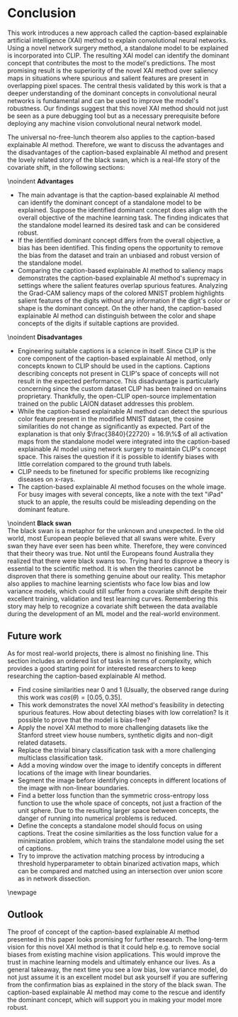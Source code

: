 # Conclusion
<!-- 
- not merely a summary of the main topics covered or a re-statement of your research problem, but a synthesis of key points
- Recap what you did. In about one paragraph recap what your research question was and how you tackled it. Highlight the big accomplishments. Spend another paragraph explaining the highlights of your results. These are the main results you want the reader to remember after they put down the paper, so ignore any small details.
- Finally, finish off with a sentence or two that wraps up your paper. I find this can often be the hardest part to write. You want the paper to feel finished after they read these. One way to do this, is to try and tie your research to the “real world.” 
-->
This work introduces a new approach called the caption-based explainable artificial intelligence (XAI) method to explain convolutional neural networks. Using a novel network surgery method, a standalone model to be explained is incorporated into CLIP. The resulting XAI model can identify the dominant concept that contributes the most to the model's predictions. The most promising result is the superiority of the novel XAI method over saliency maps in situations where spurious and salient features are present in overlapping pixel spaces. The central thesis validated by this work is that a deeper understanding of the dominant concepts in convolutional neural networks is fundamental and can be used to improve the model's robustness. Our findings suggest that this novel XAI method should not just be seen as a pure debugging tool but as a necessary prerequisite before deploying any machine vision convolutional neural network model.

The universal no-free-lunch theorem also applies to the caption-based explainable AI method. Therefore, we want to discuss the advantages and the disadvantages of the caption-based explainable AI method and present the lovely related story of the black swan, which is a real-life story of the covariate shift, in the following sections:

\noindent
**Advantages**
	
- The main advantage is that the caption-based explainable AI method can identify the dominant concept of a standalone model to be explained. Suppose the identified dominant concept does align with the overall objective of the machine learning task. The finding indicates that the standalone model learned its desired task and can be considered robust.
- If the identified dominant concept differs from the overall objective, a bias has been identified. This finding opens the opportunity to remove the bias from the dataset and train an unbiased and robust version of the standalone model.
- Comparing the caption-based explainable AI method to saliency maps demonstrates the caption-based explainable AI method's supremacy in settings where the salient features overlap spurious features. Analyzing the Grad-CAM saliency maps of the colored MNIST problem highlights salient features of the digits without any information if the digit's color or shape is the dominant concept. On the other hand, the caption-based explainable AI method can distinguish between the color and shape concepts of the digits if suitable captions are provided.

\noindent
**Disadvantages**

- Engineering suitable captions is a science in itself. Since CLIP is the core component of the caption-based explainable AI method, only concepts known to CLIP should be used in the captions. Captions describing concepts not present in CLIP's space of concepts will not result in the expected performance. This disadvantage is particularly concerning since the custom dataset CLIP has been trained on remains proprietary. Thankfully, the open-CLIP open-source implementation trained on the public LAION dataset addresses this problem.
- While the caption-based explainable AI method can detect the spurious color feature present in the modified MNIST dataset, the cosine similarities do not change as significantly as expected. Part of the explanation is that only $\frac{3840}{22720} = 16.9\%$ of all activation maps from the standalone model were integrated into the caption-based explainable AI model using network surgery to maintain CLIP's concept space. This raises the question if it is possible to identify biases with little correlation compared to the ground truth labels.
- CLIP needs to be finetuned for specific problems like recognizing diseases on x-rays.
- The caption-based explainable AI method focuses on the whole image. For busy images with several concepts, like a note with the text "iPad" stuck to an apple, the results could be misleading depending on the dominant feature.

\noindent
**Black swan**  
The black swan is a metaphor for the unknown and unexpected. In the old world, most European people believed that all swans were white. Every swan they have ever seen has been white. Therefore, they were convinced that their theory was true. Not until the Europeans found Australia they realized that there were black swans too. Trying hard to disprove a theory is essential to the scientific method. It is when the theories cannot be disproven that there is something genuine about our reality. This metaphor also applies to machine learning scientists who face low bias and low variance models, which could still suffer from a covariate shift despite their excellent training, validation and test learning curves. Remembering this story may help to recognize a covariate shift between the data available during the development of an ML model and the real-world environment.

## Future work
As for most real-world projects, there is almost no finishing line. This section includes an ordered list of tasks in terms of complexity, which provides a good starting point for interested researchers to keep researching the caption-based explainable AI method.

- Find cosine similarities near 0 and 1 (Usually, the observed range during this work was $cos(\theta) = [0.05, 0.35]$.
- This work demonstrates the novel XAI method's feasibility in detecting spurious features. How about detecting biases with low correlation? Is it possible to prove that the model is bias-free?
- Apply the novel XAI method to more challenging datasets like the Stanford street view house numbers, synthetic digits and non-digit related datasets.
- Replace the trivial binary classification task with a more challenging multiclass classification task.
- Add a moving window over the image to identify concepts in different locations of the image with linear boundaries.
- Segment the image before identifying concepts in different locations of the image with non-linear boundaries.
- Find a better loss function than the symmetric cross-entropy loss function to use the whole space of concepts, not just a fraction of the unit sphere. Due to the resulting larger space between concepts, the danger of running into numerical problems is reduced.
- Define the concepts a standalone model should focus on using captions. Treat the cosine similarities as the loss function value for a minimization problem, which trains the standalone model using the set of captions.
- Try to improve the activation matching process by introducing a threshold hyperparameter to obtain binarized activation maps, which can be compared and matched using an intersection over union score as in network dissection.

\newpage
## Outlook
<!-- The greatest deception men suffer is from their own opinions. Leonardo da Vinci -->
<!-- Make the last 1/2 sentences memorable. -->
The proof of concept of the caption-based explainable AI method presented in this paper looks promising for further research. The long-term vision for this novel XAI method is that it could help e.g. to remove social biases from existing machine vision applications. This would improve the trust in machine learning models and ultimately enhance our lives. As a general takeaway, the next time you see a low bias, low variance model, do not just assume it is an excellent model but ask yourself if you are suffering from the confirmation bias as explained in the story of the black swan. The caption-based explainable AI method may come to the rescue and identify the dominant concept, which will support you in making your model more robust.

